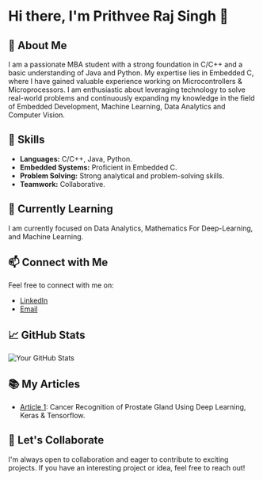 # Hi there, I'm Prithvee Raj Singh 👋

## 🚀 About Me

I am a passionate MBA student with a strong foundation in C/C++ and a basic understanding of Java and Python. My expertise lies in Embedded C, where I have gained valuable experience working on Microcontrollers & Microprocessors. I am enthusiastic about leveraging technology to solve real-world problems and continuously expanding my knowledge in the field of Embedded Development, Machine Learning, Data Analytics and Computer Vision.

## 🔧 Skills

- **Languages:** C/C++, Java, Python.
- **Embedded Systems:** Proficient in Embedded C.
- **Problem Solving:** Strong analytical and problem-solving skills.
- **Teamwork:** Collaborative.

## 🌱 Currently Learning

I am currently focused on Data Analytics, Mathematics For Deep-Learning, and Machine Learning. 

## 📫 Connect with Me

Feel free to connect with me on:

- [LinkedIn](https://www.linkedin.com/in/prithvee-raj)
- [Email](mailto:prithvee11901@gmail.com)


## 📈 GitHub Stats

![Your GitHub Stats](https://github-readme-stats.vercel.app/api?username=pri-cd&show_icons=true&theme=radical)

## 📚 My Articles

- [Article 1](link-to-article1): Cancer Recognition of Prostate Gland Using Deep Learning, Keras & Tensorflow.

## 🤝 Let's Collaborate

I'm always open to collaboration and eager to contribute to exciting projects. If you have an interesting project or idea, feel free to reach out!

